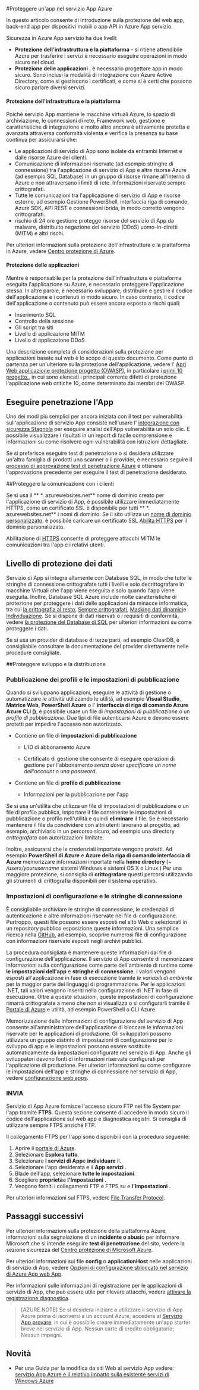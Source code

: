 <properties
    pageTitle="Proteggere un'app nel servizio App Azure"
    description="Informazioni su come proteggere un web app, back-end app per dispositivi mobili o app API in Azure App servizio."
    services="app-service"
    documentationCenter=""
    authors="cephalin"
    manager="wpickett"
    editor=""/>

<tags
    ms.service="app-service"
    ms.workload="na"
    ms.tgt_pltfrm="na"
    ms.devlang="multiple"
    ms.topic="article"
    ms.date="01/12/2016"
    ms.author="cephalin"/>


#<a name="secure-an-app-in-azure-app-service"></a>Proteggere un'app nel servizio App Azure

In questo articolo consente di introduzione sulla protezione del web app, back-end app per dispositivi mobili o app API in Azure App servizio. 

Sicurezza in Azure App servizio ha due livelli: 

- **Protezione dell'infrastruttura e la piattaforma** - si ritiene attendibile Azure per trasferire i servizi è necessario eseguire operazioni in modo sicuro nel cloud.
- **Protezione delle applicazioni** , è necessario progettare app in modo sicuro. Sono inclusi la modalità di integrazione con Azure Active Directory, come si gestiscono i certificati, e come si è certi che possono sicuro parlare diversi servizi. 

#### <a name="infrastructure-and-platform-security"></a>Protezione dell'infrastruttura e la piattaforma
Poiché servizio App mantiene le macchine virtuali Azure, lo spazio di archiviazione, le connessioni di rete, Framework web, gestione e caratteristiche di integrazione e molto altro ancora è attivamente protetta e avanzata attraversa conformità violenta e verifica la presenza su base continua per assicurarsi che:

- Le applicazioni di servizio di App sono isolate da entrambi Internet e dalle risorse Azure dei clienti.
- Comunicazione di informazioni riservate (ad esempio stringhe di connessione) tra l'applicazione di servizio di App e altre risorse Azure (ad esempio SQL Database) in un gruppo di risorse rimane all'interno di Azure e non attraversano i limiti di rete. Informazioni riservate sempre crittografati.
- Tutte le comunicazioni tra l'applicazione di servizio di App e risorse esterne, ad esempio Gestione PowerShell, interfaccia riga di comando, Azure SDK, API REST e connessioni ibrida, in modo corretto vengono crittografati.
- rischio di 24 ore gestione protegge risorse del servizio di App da malware, distribuito negazione del servizio (DDoS) uomo-in-diretti (MITM) e altri rischi. 

Per ulteriori informazioni sulla protezione dell'infrastruttura e la piattaforma in Azure, vedere [Centro protezione di Azure](/support/trust-center/security/).

#### <a name="application-security"></a>Protezione delle applicazioni

Mentre è responsabile per la protezione dell'infrastruttura e piattaforma eseguita l'applicazione su Azure, è necessario proteggere l'applicazione stessa. In altre parole, è necessario sviluppare, distribuire e gestire il codice dell'applicazione e i contenuti in modo sicuro. In caso contrario, il codice dell'applicazione o contenuto può essere ancora esposto a rischi quali:

- Inserimento SQL
- Controllo della sessione
- Gli script tra siti
- Livello di applicazione MITM
- Livello di applicazione DDoS

Una descrizione completa di considerazioni sulla protezione per applicazioni basate sul web è lo scopo di questo documento. Come punto di partenza per un'ulteriore sulla protezione dell'applicazione, vedere l' [Apri Web applicazione protezione progetto (OWASP)](https://www.owasp.org/index.php/Main_Page), in particolare i [primi 10 progetto.](https://www.owasp.org/index.php/Category:OWASP_Top_Ten_Project), in cui sono elencati i principali corrente difetti di protezione l'applicazione web critiche 10, come determinato dai membri del OWASP.

## <a name="perform-penetration-testing-on-your-app"></a>Eseguire penetrazione l'App

Uno dei modi più semplici per ancora iniziata con il test per vulnerabilità sull'applicazione di servizio App consiste nell'usare l' [integrazione con sicurezza Stagnola](/blog/web-vulnerability-scanning-for-azure-app-service-powered-by-tinfoil-security/) per eseguire analisi dell'App vulnerabilità un solo clic. È possibile visualizzare i risultati in un report di facile comprensione e informazioni su come risolvere ogni vulnerabilità con istruzioni dettagliate.

Se si preferisce eseguire test di penetrazione o si desidera utilizzare un'altra famiglia di prodotti uno scanner o il provider, è necessario seguire il [processo di approvazione test di penetrazione Azure](https://security-forms.azure.com/penetration-testing/terms) e ottenere l'approvazione precedente per eseguire il test di penetrazione desiderato.

##<a name="https"></a>Proteggere la comunicazione con i clienti

Se si usa il ** \*. azurewebsites.net** nome di dominio creato per l'applicazione di servizio di App, è possibile utilizzare immediatamente HTTPS, come un certificato SSL è disponibile per tutti ** \*. azurewebsites.net** i nomi di dominio. Se il sito utilizza un [nome di dominio personalizzato](web-sites-custom-domain-name.md), è possibile caricare un certificato SSL [Abilita HTTPS](web-sites-configure-ssl-certificate.md) per il dominio personalizzato.

Abilitazione di [HTTPS](https://en.wikipedia.org/wiki/HTTPS) consente di proteggere attacchi MITM le comunicazioni tra l'app e i relativi utenti.

## <a name="secure-data-tier"></a>Livello di protezione dei dati

Servizio di App si integra altamente con Database SQL, in modo che tutte le stringhe di connessione crittografate tutti i livelli e solo decrittografare in macchine Virtuali che l'app viene eseguita *e* solo quando l'app viene eseguita. Inoltre, Database SQL Azure include molte caratteristiche di protezione per proteggere i dati delle applicazioni da minacce informatica, tra cui [la crittografia al resto](https://msdn.microsoft.com/library/dn948096.aspx), [Sempre crittografati](https://msdn.microsoft.com/library/mt163865.aspx), [Masking dati dinamici](../sql-database/sql-database-dynamic-data-masking-get-started.md)e [Individuazione](../sql-database/sql-database-threat-detection-get-started.md). Se si dispone di dati riservati o i requisiti di conformità, vedere [la protezione del Database di SQL](../sql-database/sql-database-security.md) per ulteriori informazioni su come proteggere i dati.

Se si usa un provider di database di terze parti, ad esempio ClearDB, è consigliabile consultare la documentazione del provider direttamente nelle procedure consigliate.  

##<a name="develop"></a>Proteggere sviluppo e la distribuzione

### <a name="publishing-profiles-and-publish-settings"></a>Pubblicazione dei profili e le impostazioni di pubblicazione

Quando si sviluppano applicazioni, eseguire le attività di gestione o automatizzare le attività utilizzando le utilità, ad esempio **Visual Studio**, **Matrice Web**, **PowerShell Azure** o l' **interfaccia di riga di comando Azure Azure CLI ()**, è possibile usare un file di *impostazioni di pubblicazione* o un *profilo di pubblicazione*. Due tipi di file autenticarsi Azure e devono essere protetti per impedire l'accesso non autorizzato.

* Contiene un file di **impostazioni di pubblicazione**

    * L'ID di abbonamento Azure

    * Certificato di gestione che consente di eseguire operazioni di gestione per l'abbonamento *senza dover specificare un nome dell'account o una password*.

* Contiene un file di **profilo di pubblicazione**

    * Informazioni per la pubblicazione per l'app

Se si usa un'utilità che utilizza un file di impostazioni di pubblicazione o un file di profilo pubblica, importare il file contenente le impostazioni di pubblicazione o profilo nell'utilità e quindi **eliminare** il file. Se è necessario mantenere il file da condividere con altri utenti lavorano al progetto, ad esempio, archiviarlo in un percorso sicuro, ad esempio una directory *crittografata* con autorizzazioni limitate.

Inoltre, assicurarsi che le credenziali importate vengono protetti. Ad esempio **PowerShell di Azure** e **Azure della riga di comando interfaccia di Azure** memorizzare informazioni importate nella **home directory** (*~* */users/yourusername* sistemi Windows e sistemi OS X o Linux.) Per una maggiore protezione, si consiglia di **crittografare** questi percorsi utilizzando gli strumenti di crittografia disponibili per il sistema operativo.

### <a name="configuration-settings-and-connection-strings"></a>Impostazioni di configurazione e le stringhe di connessione
È consigliabile archiviare le stringhe di connessione, le credenziali di autenticazione e altre informazioni riservate nei file di configurazione. Purtroppo, questi file possono essere esposti nel sito Web o selezionati in un repository pubblico esposizione queste informazioni. Una semplice ricerca nella [GitHub](https://github.com), ad esempio, scoprire numerosi file di configurazione con informazioni riservate esposti negli archivi pubblici.

La procedura consigliata è mantenere queste informazioni dal file di configurazione dell'applicazione. Il servizio di App consente di memorizzare informazioni sulla configurazione come parte dell'ambiente di runtime come **le impostazioni dell'app** e **stringhe di connessione**. I valori vengono esposti all'applicazione in fase di esecuzione tramite *le variabili di ambiente* per la maggior parte dei linguaggi di programmazione. Per le applicazioni .NET, tali valori vengono inseriti nella configurazione di .NET in fase di esecuzione. Oltre a queste situazioni, queste impostazioni di configurazione rimarrà crittografate a meno che non si visualizza o si configurarli tramite il [Portale di Azure](https://portal.azure.com) e utilità, ad esempio PowerShell o CLI Azure. 

Memorizzazione delle informazioni di configurazione del servizio di App consente all'amministratore dell'applicazione di bloccare le informazioni riservate per le applicazioni di produzione. Gli sviluppatori possono utilizzare un gruppo distinto di impostazioni di configurazione per lo sviluppo di app e le impostazioni possono essere sostituite automaticamente da impostazioni configurate nel servizio di App. Anche gli sviluppatori devono fonti di informazioni riservate configurati per l'applicazione di produzione. Per ulteriori informazioni su come configurare le impostazioni dell'app e stringhe di connessione nel servizio di App, vedere [configurazione web apps](web-sites-configure.md).

### <a name="ftps"></a>INVIA

Servizio di App Azure fornisce l'accesso sicuro FTP nel file System per l'app tramite **FTPS**. Questa sezione consente di accedere in modo sicuro il codice dell'applicazione sul web app e diagnostica registri. Si consiglia di utilizzare sempre FTPS anziché FTP. 

Il collegamento FTPS per l'app sono disponibili con la procedura seguente:

1. Aprire il [portale di Azure](https://portal.azure.com).
2. Selezionare **Esplora tutto**.
3. Selezionare **I servizi di App**e **individuare** il.
4. Selezionare l'app desiderata e il **App servizi** .
5. Blade dell'app, selezionare **tutte le impostazioni**.
6. Scegliere **proprietà**e **l'Impostazioni** .
7. Vengono forniti i collegamenti FTP e FTPS su e **l'Impostazioni** . 

Per ulteriori informazioni sul FTPS, vedere [File Transfer Protocol](http://en.wikipedia.org/wiki/File_Transfer_Protocol).

## <a name="next-steps"></a>Passaggi successivi

Per ulteriori informazioni sulla protezione della piattaforma Azure, informazioni sulla segnalazione di un **incidente o abusi**o per informare Microsoft che si intende eseguire **test di penetrazione** del sito, vedere la sezione sicurezza del [Centro protezione di Microsoft Azure](https://azure.microsoft.com/support/trust-center/security/).

Per ulteriori informazioni sui file **config** o **applicationHost** nelle applicazioni di servizio di App, vedere [Opzioni di configurazione sbloccato nel servizio di Azure App web App](https://azure.microsoft.com/blog/2014/01/28/more-to-explore-configuration-options-unlocked-in-windows-azure-web-sites/).

Per informazioni sulle informazioni di registrazione per le applicazioni di servizio di App, che può essere utile per rilevare attacchi, vedere [attivare la registrazione diagnostica](web-sites-enable-diagnostic-log.md).

>[AZURE.NOTE] Se si desidera iniziare a utilizzare il servizio di App Azure prima di iscriversi a un account Azure, accedere al [Servizio App provare](http://go.microsoft.com/fwlink/?LinkId=523751), in cui è possibile creare immediatamente un'app starter breve nel servizio di App. Nessun carte di credito obbligatorio; Nessun impegni.

## <a name="whats-changed"></a>Novità

* Per una Guida per la modifica da siti Web al servizio App vedere: [servizio App Azure e il relativo impatto sulla esistente servizi di Windows Azure](http://go.microsoft.com/fwlink/?LinkId=529714)
